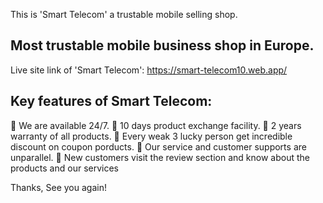 This is 'Smart Telecom' a trustable mobile selling shop.

## Most trustable mobile business shop in Europe.
Live site link of 'Smart Telecom': https://smart-telecom10.web.app/


## Key features of Smart Telecom:

🔵 We are available 24/7.
🔵 10 days product exchange facility.
🔵 2 years warranty of all products.
🔵 Every weak 3 lucky person get incredible discount on coupon porducts.
🔵 Our service and customer supports are unparallel.
🔵 New customers visit the review section and know about the products and our services

Thanks, See you again!